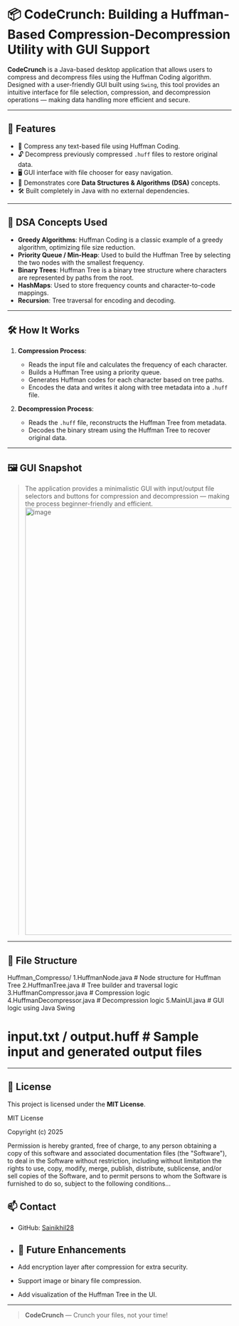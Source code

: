 # 📦 CodeCrunch: Building a Huffman-Based Compression-Decompression Utility with GUI Support

**CodeCrunch** is a Java-based desktop application that allows users to compress and decompress files using the Huffman Coding algorithm. Designed with a user-friendly GUI built using `Swing`, this tool provides an intuitive interface for file selection, compression, and decompression operations — making data handling more efficient and secure.

---

## 🚀 Features

- 📁 Compress any text-based file using Huffman Coding.
- 🔓 Decompress previously compressed `.huff` files to restore original data.
- 🖥️ GUI interface with file chooser for easy navigation.
- 🧠 Demonstrates core **Data Structures & Algorithms (DSA)** concepts.
- 🛠️ Built completely in Java with no external dependencies.

---

## 🧠 DSA Concepts Used

- **Greedy Algorithms**: Huffman Coding is a classic example of a greedy algorithm, optimizing file size reduction.
- **Priority Queue / Min-Heap**: Used to build the Huffman Tree by selecting the two nodes with the smallest frequency.
- **Binary Trees**: Huffman Tree is a binary tree structure where characters are represented by paths from the root.
- **HashMaps**: Used to store frequency counts and character-to-code mappings.
- **Recursion**: Tree traversal for encoding and decoding.

---

## 🛠️ How It Works

1. **Compression Process**:
   - Reads the input file and calculates the frequency of each character.
   - Builds a Huffman Tree using a priority queue.
   - Generates Huffman codes for each character based on tree paths.
   - Encodes the data and writes it along with tree metadata into a `.huff` file.

2. **Decompression Process**:
   - Reads the `.huff` file, reconstructs the Huffman Tree from metadata.
   - Decodes the binary stream using the Huffman Tree to recover original data.

---

## 🖼️ GUI Snapshot

> The application provides a minimalistic GUI with input/output file selectors and buttons for compression and decompression — making the process beginner-friendly and efficient.
> <img width="959" alt="image" src="https://github.com/user-attachments/assets/0907086e-fdb2-484c-b210-fec3b5391624" />


---

## 📂 File Structure

Huffman_Compresso/
1.HuffmanNode.java # Node structure for Huffman Tree
2.HuffmanTree.java # Tree builder and traversal logic
3.HuffmanCompressor.java # Compression logic
4.HuffmanDecompressor.java # Decompression logic
5.MainUI.java # GUI logic using Java Swing
# input.txt / output.huff # Sample input and generated output files


---

## 🔐 License

This project is licensed under the **MIT License**.

MIT License

Copyright (c) 2025

Permission is hereby granted, free of charge, to any person obtaining a copy of this software
and associated documentation files (the "Software"), to deal in the Software without restriction,
including without limitation the rights to use, copy, modify, merge, publish, distribute, sublicense,
and/or sell copies of the Software, and to permit persons to whom the Software is furnished to do so,
subject to the following conditions...


## 📫 Contact

- GitHub: [Sainikhil28](https://github.com/Sainikhil28)

- ## 🧪 Future Enhancements

- Add encryption layer after compression for extra security.
- Support image or binary file compression.
- Add visualization of the Huffman Tree in the UI.

---

> **CodeCrunch** — Crunch your files, not your time!
